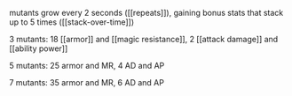 mutants grow every 2 seconds ([[repeats]]), gaining bonus stats that stack up to 5 times ([[stack-over-time]])

3 mutants: 18 [[armor]] and [[magic resistance]], 2 [[attack damage]] and [[ability power]]

5 mutants: 25 armor and MR, 4 AD and AP

7 mutants: 35 armor and MR, 6 AD and AP